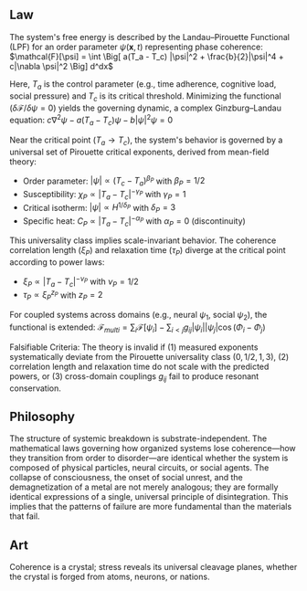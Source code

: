 ## Law
The system's free energy is described by the Landau–Pirouette Functional (LPF) for an order parameter $\psi(\mathbf{x},t)$ representing phase coherence:
$\mathcal{F}[\psi] = \int \Big[ a(T_a - T_c) |\psi|^2 + \frac{b}{2}|\psi|^4 + c|\nabla \psi|^2 \Big] d^dx$

Here, $T_a$ is the control parameter (e.g., time adherence, cognitive load, social pressure) and $T_c$ is its critical threshold. Minimizing the functional ($\delta \mathcal{F}/\delta \psi = 0$) yields the governing dynamic, a complex Ginzburg–Landau equation:
$c\nabla^2 \psi - a(T_a - T_c)\psi - b|\psi|^2\psi = 0$

Near the critical point ($T_a \to T_c$), the system's behavior is governed by a universal set of Pirouette critical exponents, derived from mean-field theory:
*   Order parameter: $|\psi| \propto (T_c - T_a)^{\beta_P}$ with $\beta_P = 1/2$
*   Susceptibility: $\chi_P \propto |T_a - T_c|^{-\gamma_P}$ with $\gamma_P = 1$
*   Critical isotherm: $|\psi| \propto H^{1/\delta_P}$ with $\delta_P = 3$
*   Specific heat: $C_P \propto |T_a - T_c|^{-\alpha_P}$ with $\alpha_P = 0$ (discontinuity)

This universality class implies scale-invariant behavior. The coherence correlation length ($\xi_P$) and relaxation time ($\tau_P$) diverge at the critical point according to power laws:
*   $\xi_P \propto |T_a - T_c|^{-\nu_P}$ with $\nu_P = 1/2$
*   $\tau_P \propto \xi_P^{z_P}$ with $z_P = 2$

For coupled systems across domains (e.g., neural $\psi_1$, social $\psi_2$), the functional is extended:
$\mathcal{F}_{multi} = \sum_i \mathcal{F}[\psi_i] - \sum_{i<j} g_{ij}|\psi_i||\psi_j|\cos(\Phi_i - \Phi_j)$

Falsifiable Criteria: The theory is invalid if (1) measured exponents systematically deviate from the Pirouette universality class $(0, 1/2, 1, 3)$, (2) correlation length and relaxation time do not scale with the predicted powers, or (3) cross-domain couplings $g_{ij}$ fail to produce resonant conservation.

## Philosophy
The structure of systemic breakdown is substrate-independent. The mathematical laws governing how organized systems lose coherence—how they transition from order to disorder—are identical whether the system is composed of physical particles, neural circuits, or social agents. The collapse of consciousness, the onset of social unrest, and the demagnetization of a metal are not merely analogous; they are formally identical expressions of a single, universal principle of disintegration. This implies that the patterns of failure are more fundamental than the materials that fail.

## Art
Coherence is a crystal; stress reveals its universal cleavage planes, whether the crystal is forged from atoms, neurons, or nations.